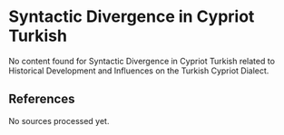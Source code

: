 # Syntactic Divergence in Cypriot Turkish

No content found for Syntactic Divergence in Cypriot Turkish related to Historical Development and Influences on the Turkish Cypriot Dialect.

## References

No sources processed yet.
